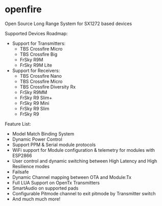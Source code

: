 # openfire
Open Source Long Range System for SX1272 based devices

Supported Devices Roadmap:
 * Support for Transmitters:
   * TBS Crossfire Micro
   * TBS Crossfire Big
   * FrSky R9M
   * FrSky R9M Lite
 * Support for Receivers:
   * TBS Crossfire Nano
   * TBS Crossfire Micro
   * TBS Crossfire Diversity Rx
   * FrSky R9MM
   * FrSky R9 Slim+
   * FrSky R9 Mini
   * FrSky R9 Slim
   * FrSky R9

Feature List:
  * Model Match Binding System
  * Dynamic Power Control
  * Support PPM & Serial module protocols
  * WiFi support for Module configuration & telemetry for modules with ESP2866
  * User control and dynamic switching between High Latency and High Resilience modes
  * Failsafe
  * Dynamic Channel mapping between OTA and Module:Tx
  * Full LUA Support on OpenTx Transmitters
  * SmartAudio on supported pads
  * Configurable Pitmode channel to exit pitmode by Transmitter switch
  * And much much more!
